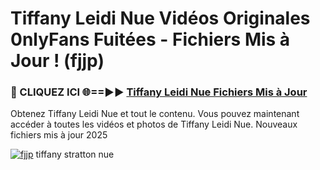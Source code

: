 # Tiffany Leidi Nue Vidéos Originales 0nlyFans Fuitées - Fichiers Mis à Jour ! (fjjp)

<h3>🔴 CLIQUEZ ICI 🌐==►► <a href="https://tinyurl.com/2pmr4ezf" rel="nofollow">Tiffany Leidi Nue Fichiers Mis à Jour</a></h3>

Obtenez Tiffany Leidi Nue et tout le contenu. Vous pouvez maintenant accéder à toutes les vidéos et photos de Tiffany Leidi Nue. Nouveaux fichiers mis à jour 2025

[![fjjp](https://i.imgur.com/6SNvagu.gif)](https://tinyurl.com/2pmr4ezf)
tiffany stratton nue